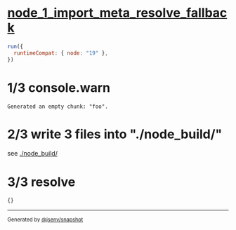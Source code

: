 # [node_1_import_meta_resolve_fallback](../../import_meta_resolve_node.test.mjs#L24)

```js
run({
  runtimeCompat: { node: "19" },
})
```

# 1/3 console.warn

```console
Generated an empty chunk: "foo".
```

# 2/3 write 3 files into "./node_build/"

see [./node_build/](./node_build/)

# 3/3 resolve

```js
{}
```

---

<sub>
  Generated by <a href="https://github.com/jsenv/core/tree/main/packages/independent/snapshot">@jsenv/snapshot</a>
</sub>

